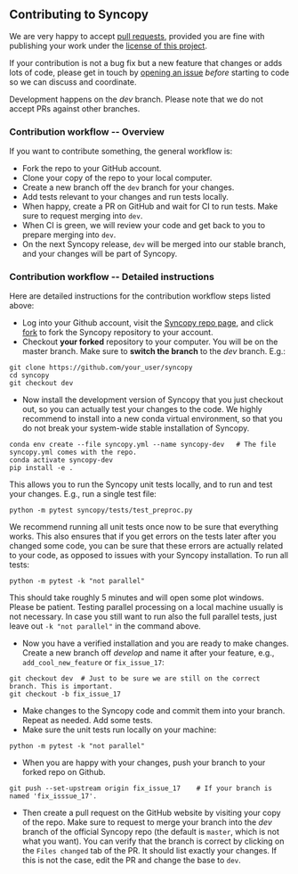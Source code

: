 ## Contributing to Syncopy

We are very happy to accept [pull requests](https://help.github.com/en/github/collaborating-with-issues-and-pull-requests/creating-a-pull-request), provided you are fine with publishing your work under the [license of this project](./LICENSE).

If your contribution is not a bug fix but a new feature that changes or adds lots of code, please get in touch by [opening an issue](https://github.com/esi-neuroscience/syncopy/issues) *before* starting to code so we can discuss and coordinate.

Development happens on the *dev* branch. Please note that we do not accept PRs against other branches.


### Contribution workflow -- Overview

If you want to contribute something, the general workflow is:

- Fork the repo to your GitHub account.
- Clone your copy of the repo to your local computer.
- Create a new branch off the `dev` branch for your changes.
- Add tests relevant to your changes and run tests locally.
- When happy, create a PR on GitHub and wait for CI to run tests. Make sure to request merging into `dev`.
- When CI is green, we will review your code and get back to you to prepare merging into `dev`.
- On the next Syncopy release, `dev` will be merged into our stable branch, and your changes will be part of Syncopy.


### Contribution workflow -- Detailed instructions

Here are detailed instructions for the contribution workflow steps listed above:

- Log into your Github account, visit the [Syncopy repo page](https://github.com/esi-neuroscience/syncopy), and click [fork](https://github.com/esi-neuroscience/syncopy/fork) to fork the Syncopy repository to your account.
- Checkout **your forked** repository to your computer. You will be on the master branch. Make sure to **switch the branch** to the *dev* branch. E.g.:

```shell
git clone https://github.com/your_user/syncopy
cd syncopy
git checkout dev
```
- Now install the development version of Syncopy that you just checkout out, so you can actually test your changes to the code. We highly recommend to install into a new conda virtual environment, so that you do not
break your system-wide stable installation of Syncopy.

```shell
conda env create --file syncopy.yml --name syncopy-dev   # The file syncopy.yml comes with the repo.
conda activate syncopy-dev
pip install -e .
```

This allows you to run the Syncopy unit tests locally, and to run and test your changes. E.g., run a single test file:

```shell
python -m pytest syncopy/tests/test_preproc.py
```

We recommend running all unit tests once now to be sure that everything works. This also ensures that if you get errors on the tests later after you changed some code, you can be sure that these errors are actually related to your code, as opposed to issues with your Syncopy installation. To run all tests:

```shell
python -m pytest -k "not parallel"
```

This should take roughly 5 minutes and will open some plot windows. Please be patient. Testing parallel processing on a local machine usually is not necessary. In case you still want to run also the full parallel tests, just leave out `-k "not parallel"` in the command above.


- Now you have a verified installation and you are ready to make changes. Create a new branch off *develop* and name it after your feature, e.g., `add_cool_new_feature` or `fix_issue_17`:

```shell
git checkout dev  # Just to be sure we are still on the correct branch. This is important.
git checkout -b fix_issue_17
```

- Make changes to the Syncopy code and commit them into your branch. Repeat as needed. Add some tests.
- Make sure the unit tests run locally on your machine:

```shell
python -m pytest -k "not parallel"
```


- When you are happy with your changes, push your branch to your forked repo on Github.

```shell
git push --set-upstream origin fix_issue_17    # If your branch is named 'fix_isssue_17'.
```


- Then create a pull request on the GitHub website by visiting your copy of the repo. Make sure to request to merge your branch into the *dev* branch of the official Syncopy repo (the default is `master`, which is not what you want). You can verify that the branch is correct by clicking on the `Files changed` tab of the PR. It should list exactly your changes. If this is not the case, edit the PR and change the base to `dev`.

